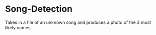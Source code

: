 # Song-Detection
Takes in a file of an unknown song and produces a photo of the 3 most likely names
